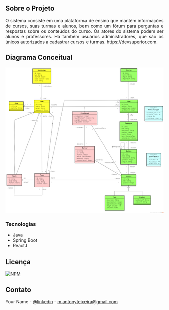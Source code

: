 <p align="center">

  <h1 style= display:none lign="center">DSLearn - Bootcamp DevSuperior</h1>
 
 </p>


<!-- ABOUT THE PROJECT -->
## Sobre o Projeto

<p align="justify"> 
  O sistema consiste em uma plataforma de ensino que mantém informações de cursos, suas turmas e alunos, bem como um fórum para perguntas e respostas 
  sobre os conteúdos do curso. Os atores do sistema podem ser alunos e professores. Há também usuários administradores, que são os únicos autorizados a
  cadastrar cursos e turmas. https://devsuperior.com.
 </p>

## Diagrama Conceitual

![Web 1](https://github.com/MAntonioST/bds-dslearn/blob/main/backend/assets/diagrama_conceitual_dslearn.png)


### Tecnologias

* Java
* Spring Boot
* ReactJ


<!-- LICENSE -->
## Licença

[![NPM](https://img.shields.io/npm/l/react)](https://github.com/MAntonioST/dev-catalog-cars/blob/main/LICENSE) 



<!-- CONTACT -->
## Contato

Your Name - [@linkedin](https://www.linkedin.com/in/marco-antonio-teixeira-5890084a/) - m.antonyteixeira@gmail.com

